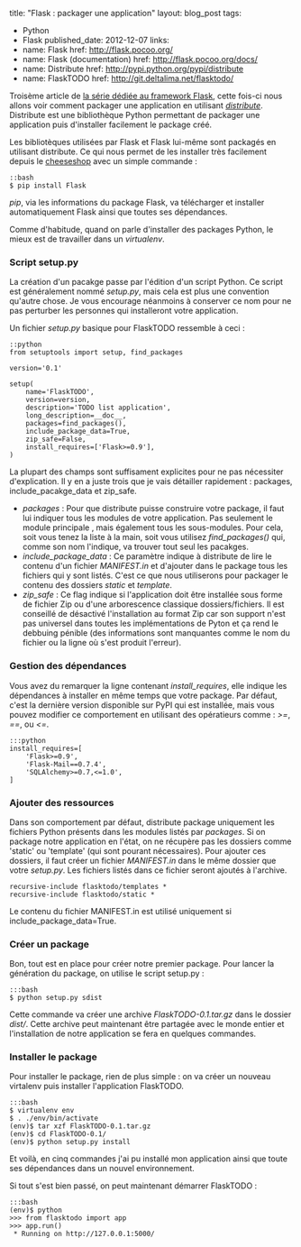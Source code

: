 title: "Flask : packager une application"
layout: blog_post
tags:
- Python
- Flask
published_date: 2012-12-07
links:
- name: Flask
  href: http://flask.pocoo.org/
- name: Flask (documentation)
  href: http://flask.pocoo.org/docs/
- name: Distribute
  href: http://pypi.python.org/pypi/distribute
- name: FlaskTODO
  href: http://git.deltalima.net/flasktodo/


Troisème article de [la série dédiée au framework Flask](/tag/Flask/), cette fois-ci nous allons voir comment packager une application en utilisant [*distribute*](http://pypi.python.org/pypi/distribute). Distribute est une bibliothèque Python permettant de packager une application puis d'installer facilement le package créé.

Les bibliotèques utilisées par Flask et Flask lui-même sont packagés en utilisant distribute. Ce qui nous permet de les installer très facilement depuis le [cheeseshop](pypi) avec un simple commande :

    ::bash
    $ pip install Flask

*pip*, via les informations du package Flask, va télécharger et installer automatiquement Flask ainsi que toutes ses dépendances.

Comme d'habitude, quand on parle d'installer des packages Python, le mieux est de travailler dans un *virtualenv*.


### Script setup.py

La création d'un pacakge passe par l'édition d'un script Python. Ce script est généralement nommé *setup.py*, mais cela est plus une convention qu'autre chose. Je vous encourage néanmoins à conserver ce nom pour ne pas perturber les personnes qui installeront votre application.

Un fichier *setup.py* basique pour FlaskTODO ressemble à ceci :

    ::python
    from setuptools import setup, find_packages

    version='0.1'

    setup(
        name='FlaskTODO',
        version=version,
        description='TODO list application',
        long_description=__doc__,
        packages=find_packages(),
        include_package_data=True,
        zip_safe=False,
        install_requires=['Flask>=0.9'],
    )


La plupart des champs sont suffisament explicites pour ne pas nécessiter d'explication. Il y en a juste trois que je vais détailler rapidement : packages, include_pacakge_data et zip_safe.

- *packages* : Pour que distribute puisse construire votre package, il faut lui indiquer tous les modules de votre application. Pas seulement le module principale , mais également tous les sous-modules. Pour cela, soit vous tenez la liste à la main, soit vous utilisez *find_packages()* qui, comme son nom l'indique, va trouver tout seul les pacakges.
- *include_package_data* : Ce paramètre indique à distribute de lire le contenu d'un fichier *MANIFEST.in* et d'ajouter dans le package tous les fichiers qui y sont listés. C'est ce que nous utiliserons pour packager le contenu des dossiers *static* et *template*.
- *zip_safe* : Ce flag indique si l'application doit être installée sous forme de fichier Zip ou d'une arborescence classique dossiers/fichiers. Il est conseillé de désactivé l'installation au format Zip car son support n'est pas universel dans toutes les implémentations de Pyton et ça rend le debbuing pénible (des informations sont manquantes comme le nom du fichier ou la ligne où s'est produit l'erreur).

### Gestion des dépendances

Vous avez du remarquer la ligne contenant *install_requires*, elle indique les dépendances à installer en même temps que votre package. Par défaut, c'est la dernière version disponible sur PyPI qui est installée, mais vous pouvez modifier ce comportement en utilisant des opératieurs comme : *>=*, *==*, ou *<=*.

    :::python
    install_requires=[
        'Flask>=0.9',
        'Flask-Mail==0.7.4',
        'SQLAlchemy>=0.7,<=1.0',
    ]


### Ajouter des ressources

Dans son comportement par défaut, distribute package uniquement les fichiers Python présents dans les modules listés par *packages*. Si on package notre application en l'état, on ne récupère pas les dossiers comme 'static' ou 'template' (qui sont pourant nécessaires). Pour ajouter ces dossiers, il faut créer un fichier *MANIFEST.in* dans le même dossier que votre *setup.py*. Les fichiers listés dans ce fichier seront ajoutés à l'archive.

    recursive-include flasktodo/templates *
    recursive-include flasktodo/static *

Le contenu du fichier MANIFEST.in est utilisé uniquement si include_package_data=True.


### Créer un package

Bon, tout est en place pour créer notre premier package. Pour lancer la génération du package, on utilise le script setup.py :

    :::bash
    $ python setup.py sdist

Cette commande va créer une archive *FlaskTODO-0.1.tar.gz* dans le dossier *dist/*. Cette archive peut maintenant être partagée avec le monde entier et l'installation de notre application se fera en quelques commandes.


### Installer le package

Pour installer le package, rien de plus simple : on va créer un nouveau virtalenv puis installer l'application FlaskTODO.

    :::bash
    $ virtualenv env
    $ . ./env/bin/activate
    (env)$ tar xzf FlaskTODO-0.1.tar.gz
    (env)$ cd FlaskTODO-0.1/
    (env)$ python setup.py install

Et voilà, en cinq commandes j'ai pu installé mon application ainsi que toute ses dépendances dans un nouvel environnement.

Si tout s'est bien passé, on peut maintenant démarrer FlaskTODO :

    :::bash
    (env)$ python
    >>> from flasktodo import app
    >>> app.run()
     * Running on http://127.0.0.1:5000/


